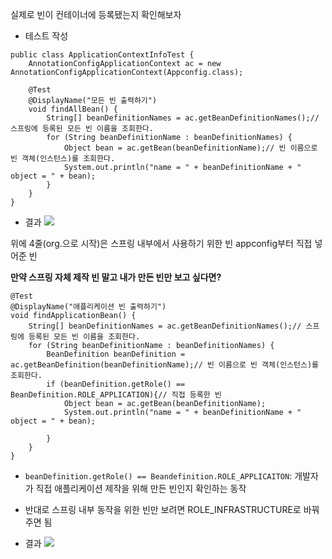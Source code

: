 실제로 빈이 컨테이너에 등록됐는지 확인해보자

- 테스트 작성

```
public class ApplicationContextInfoTest {  
    AnnotationConfigApplicationContext ac = new AnnotationConfigApplicationContext(Appconfig.class);  
  
    @Test  
    @DisplayName("모든 빈 출력하기")  
    void findAllBean() {  
        String[] beanDefinitionNames = ac.getBeanDefinitionNames();// 스프링에 등록된 모든 빈 이름을 조회한다.  
        for (String beanDefinitionName : beanDefinitionNames) {  
            Object bean = ac.getBean(beanDefinitionName);// 빈 이름으로 빈 객체(인스턴스)를 조회한다.  
            System.out.println("name = " + beanDefinitionName + " object = " + bean);  
        }  
    }  
}
```
- 결과
![](https://i.imgur.com/7ts2A88.png)

위에 4줄(org.으로 시작)은 스프링 내부에서 사용하기 위한 빈
appconfig부터 직접 넣어준 빈

**만약 스프링 자체 제작 빈 말고 내가 만든 빈만 보고 싶다면?**


```
@Test  
@DisplayName("애플리케이션 빈 출력하기")  
void findApplicationBean() {  
    String[] beanDefinitionNames = ac.getBeanDefinitionNames();// 스프링에 등록된 모든 빈 이름을 조회한다.  
    for (String beanDefinitionName : beanDefinitionNames) {  
        BeanDefinition beanDefinition = ac.getBeanDefinition(beanDefinitionName);// 빈 이름으로 빈 객체(인스턴스)를 조회한다.  
        if (beanDefinition.getRole() == BeanDefinition.ROLE_APPLICATION){// 직접 등록한 빈  
            Object bean = ac.getBean(beanDefinitionName);  
            System.out.println("name = " + beanDefinitionName + " object = " + bean);  
  
        }  
    }  
}
```
- `beanDefinition.getRole() == Beandefinition.ROLE_APPLICAITON`: 개발자가 직접 애플리케이션 제작을 위해 만든 빈인지 확인하는 동작
- 반대로 스프링 내부 동작을 위한 빈만 보려면 ROLE_INFRASTRUCTURE로 바꿔주면 됨

- 결과
![](https://i.imgur.com/bBhXjsz.png)

